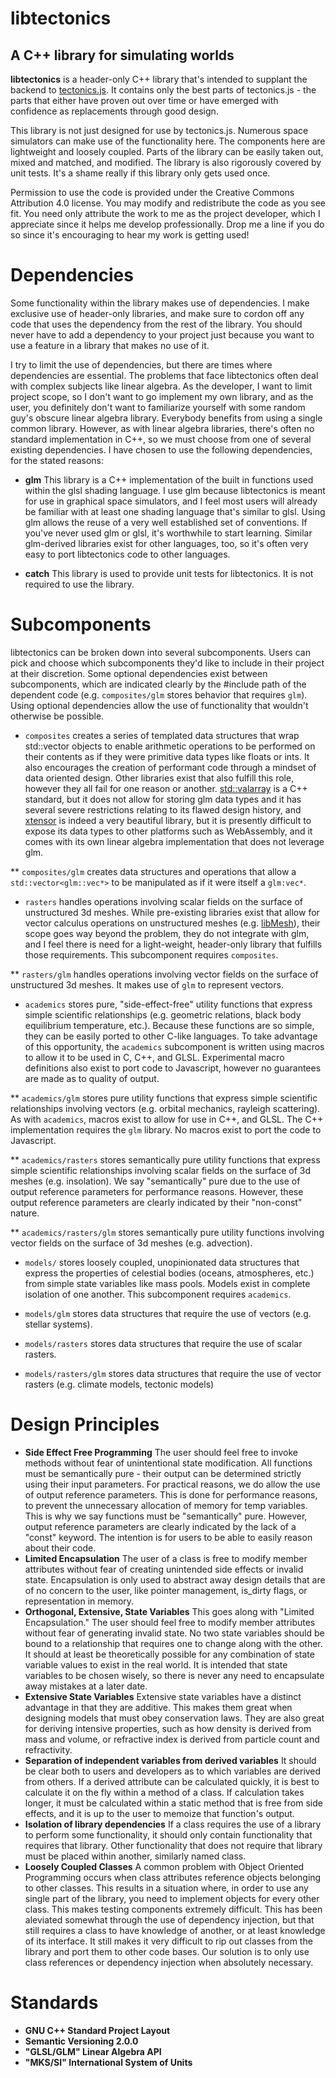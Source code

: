 # libtectonics
## A C++ library for simulating worlds

**libtectonics** is a header-only C++ library that's intended to supplant the backend to [tectonics.js](http://davidson16807.github.io/tectonics.js/). It contains only the best parts of tectonics.js - the parts that either have proven out over time or have emerged with confidence as replacements through good design. 

This library is not just designed for use by tectonics.js. Numerous space simulators can make use of the functionality here. The components here are lightweight and loosely coupled. Parts of the library can be easily taken out, mixed and matched, and modified. The library is also rigorously covered by unit tests. It's a shame really if this library only gets used once. 

Permission to use the code is provided under the Creative Commons Attribution 4.0 license. You may modify and redistribute the code as you see fit. You need only attribute the work to me as the project developer, which I appreciate since it helps me develop professionally. Drop me a line if you do so since it's encouraging to hear my work is getting used! 

# Dependencies
Some functionality within the library makes use of dependencies. I make exclusive use of header-only libraries, and make sure to cordon off any code that uses the dependency from the rest of the library. You should never have to add a dependency to your project just because you want to use a feature in a library that makes no use of it.

I try to limit the use of dependencies, but there are times where dependencies are essential. The problems that face libtectonics often deal with complex subjects like linear algebra. As the developer, I want to limit project scope, so I don't want to go implement my own library, and as the user, you definitely don't want to familiarize yourself with some random guy's obscure linear algebra library. Everybody benefits from using a single common library. However, as with linear algebra libraries, there's often no standard implementation in C++, so we must choose from one of several existing dependencies. I have chosen to use the following dependencies, for the stated reasons:

* **glm** This library is a C++ implementation of the built in functions used within the glsl shading language. I use glm because libtectonics is meant for use in graphical space simulators, and I feel most users will already be familiar with at least one shading language that's similar to glsl. Using glm allows the reuse of a very well established set of conventions. If you've never used glm or glsl, it's worthwhile to start learning. Similar glm-derived libraries exist for other languages, too, so it's often very easy to port libtectonics code to other languages. 

* **catch** This library is used to provide unit tests for libtectonics. It is not required to use the library. 

# Subcomponents
libtectonics can be broken down into several subcomponents. Users can pick and choose which subcomponents they'd like to include in their project at their discretion. Some optional dependencies exist between subcomponents, which are indicated clearly by the #include path of the dependent code (e.g. `composites/glm` stores behavior that requires `glm`). Using optional dependencies allow the use of functionality that wouldn't otherwise be possible. 

* `composites` creates a series of templated data structures that wrap std::vector objects to enable arithmetic operations to be performed on their contents as if they were primitive data types like floats or ints. It also encourages the creation of performant code through a mindset of data oriented design. Other libraries exist that also fulfill this role, however they all fail for one reason or another. [std::valarray](https://en.cppreference.com/w/cpp/numeric/valarray) is a C++ standard, but it does not allow for storing glm data types and it has several severe restrictions relating to its flawed design history, and [xtensor](https://github.com/QuantStack/xtensor) is indeed a very beautiful library, but it is presently difficult to expose its data types to other platforms such as WebAssembly, and it comes with its own linear algebra implementation that does not leverage glm. 

** `composites/glm` creates data structures and operations that allow a `std::vector<glm::vec*>` to be manipulated as if it were itself a `glm:vec*`. 

* `rasters` handles operations involving scalar fields on the surface of unstructured 3d meshes. While pre-existing libraries exist that allow for vector calculus operations on unstructured meshes (e.g. [libMesh](https://libmesh.github.io/externalsoftware.html)), their scope goes way beyond the problem, they do not integrate with glm, and I feel there is need for a light-weight, header-only library that fulfills those requirements. This subcomponent requires `composites`. 

** `rasters/glm` handles operations involving vector fields on the surface of unstructured 3d meshes. It makes use of `glm` to represent vectors. 

* `academics` stores pure, "side-effect-free" utility functions that express simple scientific relationships (e.g. geometric relations, black body equilibrium temperature, etc.). Because these functions are so simple, they can be easily ported to other C-like languages. To take advantage of this opportunity, the `academics` subcomponent is written using macros to allow it to be used in C, C++, and GLSL. Experimental macro definitions also exist to port code to Javascript, however no guarantees are made as to quality of output. 

** `academics/glm` stores pure utility functions that express simple scientific relationships involving vectors (e.g. orbital mechanics, rayleigh scattering). As with `academics`, macros exist to allow for use in C++, and GLSL. The C++ implementation requires the `glm` library. No macros exist to port the code to Javascript. 

** `academics/rasters` stores semantically pure utility functions that express simple scientific relationships involving scalar fields on the surface of 3d meshes (e.g. insolation). We say "semantically" pure due to the use of output reference parameters for performance reasons. However, these output reference parameters are clearly indicated by their "non-const" nature.

** `academics/rasters/glm` stores semantically pure utility functions involving vector fields on the surface of 3d meshes (e.g. advection). 

* `models/` stores loosely coupled, unopinionated data structures that express the properties of celestial bodies (oceans, atmospheres, etc.) from simple state variables like mass pools. Models exist in complete isolation of one another. This subcomponent requires `academics`.

* `models/glm` stores data structures that require the use of vectors (e.g. stellar systems). 

* `models/rasters` stores data structures that require the use of scalar rasters.

* `models/rasters/glm` stores data structures that require the use of vector rasters (e.g. climate models, tectonic models)

# Design Principles
* **Side Effect Free Programming** The user should feel free to invoke methods without fear of unintentional state modification. All functions must be semantically pure - their output can be determined strictly using their input parameters. For practical reasons, we do allow the use of output reference parameters. This is done for performance reasons, to prevent the unnecessary allocation of memory for temp variables. This is why we say functions must be "semantically" pure. However, output reference parameters are clearly indicated by the lack of a "const" keyword. The intention is for users to be able to easily reason about their code. 
* **Limited Encapsulation** The user of a class is free to modify member attributes without fear of creating unintended side effects or invalid state. Encapsulation is only used to abstract away design details that are of no concern to the user, like pointer management, is_dirty flags, or representation in memory. 
* **Orthogonal, Extensive, State Variables** This goes along with "Limited Encapsulation." The user should feel free to modify member attributes without fear of generating invalid state. No two state variables should be bound to a relationship that requires one to change along with the other. It should at least be theoretically possible for any combination of state variable values to exist in the real world. It is intended that state variables to be chosen wisely, so there is never any need to encapsulate away mistakes at a later date. 
* **Extensive State Variables** Extensive state variables have a distinct advantage in that they are additive. This makes them great when designing models that must obey conservation laws. They are also great for deriving intensive properties, such as how density is derived from mass and volume, or refractive index is derived from particle count and refractivity. 
* **Separation of independent variables from derived variables** It should be clear both to users and developers as to which variables are derived from others. If a derived attribute can be calculated quickly, it is best to calculate it on the fly within a method of a class. If calculation takes longer, it must be calculated within a static method that is free from side effects, and it is up to the user to memoize that function's output.
* **Isolation of library dependencies** If a class requires the use of a library to perform some functionality, it should only contain functionality that requires that library. Other functionality that does not require that library must be placed within another, similarly named class. 
* **Loosely Coupled Classes** A common problem with Object Oriented Programming occurs when class attributes reference objects belonging to other classes. This results in a situation where, in order to use any single part of the library, you need to implement objects for every other class. This makes testing components extremely difficult. This has been aleviated somewhat through the use of dependency injection, but that still requires a class to have knowledge of another, or at least knowledge of its interface. It still makes it very difficult to rip out classes from the library and port them to other code bases. Our solution is to only use class references or dependency injection when absolutely necessary. 

# Standards
* **GNU C++ Standard Project Layout**
* **Semantic Versioning 2.0.0**
* **"GLSL/GLM" Linear Algebra API**
* **"MKS/SI" International System of Units**
